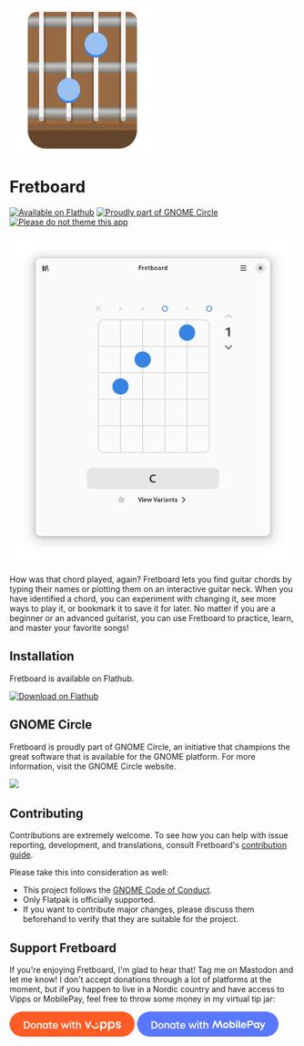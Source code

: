 ![icon](/data/icons/dev.bragefuglseth.Fretboard.svg)

# Fretboard

[![Available on Flathub](https://img.shields.io/flathub/downloads/dev.bragefuglseth.Fretboard?logo=flathub&labelColor=77767b&color=4a90d9)](https://flathub.org/apps/dev.bragefuglseth.Fretboard)
[![Proudly part of GNOME Circle](https://circle.gnome.org/assets/button/badge.svg)](https://circle.gnome.org)
[![Please do not theme this app](https://stopthemingmy.app/badge.svg)](https://stopthemingmy.app)

![screenshot](/data/screenshots/screenshot-1.png)

How was that chord played, again? Fretboard lets you find guitar chords by typing their names or plotting them on an interactive guitar neck. When you have identified a chord, you can experiment with changing it, see more ways to play it, or bookmark it to save it for later. No matter if you are a beginner or an advanced guitarist, you can use Fretboard to practice, learn, and master your favorite songs!

## Installation

Fretboard is available on Flathub.

[<img width="240" alt="Download on Flathub" src="https://flathub.org/api/badge?svg&locale=en"/>](https://flathub.org/apps/dev.bragefuglseth.Fretboard)

## GNOME Circle

Fretboard is proudly part of GNOME Circle, an initiative that champions the
great software that is available for the GNOME platform. For more information,
visit the GNOME Circle website.

[<img width="240" src="https://circle.gnome.org/assets/button/circle-button-fullcolor.svg">](https://circle.gnome.org)

## Contributing

Contributions are extremely welcome. To see how you can help with issue reporting, development, and translations, consult Fretboard's [contribution guide](https://welcome.gnome.org/app/Fretboard).

Please take this into consideration as well:

- This project follows the [GNOME Code of Conduct](https://conduct.gnome.org).
- Only Flatpak is officially supported.
- If you want to contribute major changes, please discuss them beforehand to verify that they are suitable for the project.

## Support Fretboard

If you're enjoying Fretboard, I'm glad to hear that! Tag me on Mastodon and let me know! I don't accept donations through a lot of platforms at the moment, but if you happen to live in a Nordic country and have access to Vipps or MobilePay, feel free to throw some money in my virtual tip jar:

[![Donate with Vipps](/data/assets/vipps_button.png)](https://qr.vipps.no/box/c18bade5-d2c3-48a2-91ec-2eb235590bea/pay-in)
[![Donate with MobilePay](/data/assets/mobilepay_button.png)](https://qr.mobilepay.dk/box/c18bade5-d2c3-48a2-91ec-2eb235590bea/pay-in)
